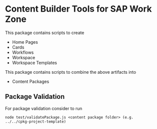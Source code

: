 # Content Builder Tools for SAP Work Zone

This package contains scripts to create

- Home Pages
- Cards
- Workflows
- Workspace
- Workspace Templates

This package contains scripts to combine the above artifacts into

- Content Packages

## Package Validation

For package validation consider to run

`node test/validatePackage.js <content package folder> (e.g. ../../cpkg-project-template)`
